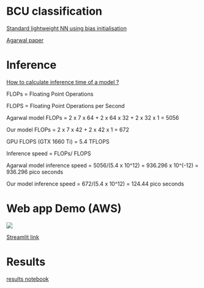 # BCU classification



[Standard lightweight NN using bias initialisation](./data_engg_classification.ipynb)



[Agarwal paper](https://iopscience.iop.org/article/10.3847/1538-4357/acbdfa/pdf)



# Inference


[How to calculate inference time of a model ?](https://www.thinkautonomous.ai/blog/deep-learning-optimization/#how-to-calculate-the-inference-time-of-a-model)


FLOPs = Floating Point Operations


FLOPS = Floating Point Operations per Second


Agarwal model FLOPs = 2 x 7 x 64 + 2 x 64 x 32 + 2 x 32 x 1 = 5056


Our model FLOPs = 2 x 7 x 42 + 2 x 42 x 1 = 672


GPU FLOPS (GTX 1660 Ti) = 5.4 TFLOPS 


Inference speed = FLOPs/ FLOPS


Agarwal model inference speed = 5056/(5.4 x 10^12) = 936.296 x 10^(-12) = 936.296 pico seconds


Our model inference speed = 672/(5.4 x 10^12) = 124.44 pico seconds



# Web app Demo (AWS)


![](./aws_bcu_app.gif)



[Streamlit link](https://bcu-classification-ml.streamlit.app/)

# Results


[results notebook](./plotting.ipynb)